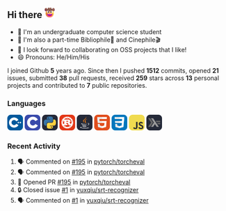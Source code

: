 ## Hi there <picture><img src="./assets/cowboy.png" alt="Cowboy Hat Face" width="25" height="25" /></picture>

- 📖 I'm an undergraduate computer science student
- 🔭 I'm also a part-time Bibliophile📕 and Cinephile🎬
- 👯 I look forward to collaborating on OSS projects that I like!
- 😄 Pronouns: He/Him/His

I joined Github **5** years ago. Since then I pushed **1512** commits, opened **21** issues, submitted **38** pull requests, received **259** stars across **13** personal projects and contributed to **7** public repositories.

### Languages

<p float="left">
<picture><img src="./assets/cpp.svg" alt="cpp" width="36" /></picture>
<picture><img src="./assets/c.svg" alt="c" width="36" /></picture>
<picture><img src="./assets/py.svg" alt="python" width="36" /></picture>
<picture><img src="./assets/rust.svg" alt="rust" width="36" /></picture>
<picture><img src="./assets/java.svg" alt="java" width="36" /></picture>
<picture><img src="./assets/html.svg" alt="html" width="36" /></picture>
<picture><img src="./assets/css.svg" alt="css" width="36" /></picture>
<picture><img src="./assets/js.svg" alt="js" width="36" /></picture>
<picture><img src="./assets/haskell.svg" alt="haskell" width="36" /></picture>
</p>

### Recent Activity

<!--START_SECTION:activity-->
1. 🗣 Commented on [#195](https://github.com/pytorch/torcheval/pull/195#issuecomment-2101846711) in [pytorch/torcheval](https://github.com/pytorch/torcheval)
2. 🗣 Commented on [#195](https://github.com/pytorch/torcheval/pull/195#issuecomment-2099593875) in [pytorch/torcheval](https://github.com/pytorch/torcheval)
3. 💪 Opened PR [#195](https://github.com/pytorch/torcheval/pull/195) in [pytorch/torcheval](https://github.com/pytorch/torcheval)
4. 🔒 Closed issue [#1](https://github.com/yuxqiu/srt-recognizer/issues/1) in [yuxqiu/srt-recognizer](https://github.com/yuxqiu/srt-recognizer)
5. 🗣 Commented on [#1](https://github.com/yuxqiu/srt-recognizer/issues/1#issuecomment-2030524770) in [yuxqiu/srt-recognizer](https://github.com/yuxqiu/srt-recognizer)
<!--END_SECTION:activity-->
